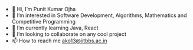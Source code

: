 - 👋 Hi, I’m Punit Kumar Ojha
- 👀 I’m interested in Software Development, Algorithms, Mathematics and Competitive Programming
- 🌱 I’m currently learning Java, React
- 💞️ I’m looking to collaborate on any cool project
- 📫 How to reach me ako13@iitbbs.ac.in

<!---
punitive1729/punitive1729 is a ✨ special ✨ repository because its `README.md` (this file) appears on your GitHub profile.
You can click the Preview link to take a look at your changes.
--->
